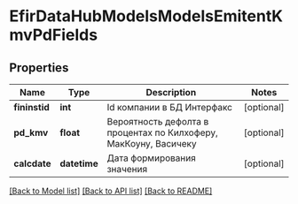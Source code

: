 # EfirDataHubModelsModelsEmitentKmvPdFields

## Properties
Name | Type | Description | Notes
------------ | ------------- | ------------- | -------------
**fininstid** | **int** | Id компании в БД Интерфакс | [optional] 
**pd_kmv** | **float** | Вероятность дефолта в процентах по Килхоферу, МакКоуну, Васичеку | [optional] 
**calcdate** | **datetime** | Дата формирования значения | [optional] 

[[Back to Model list]](../README.md#documentation-for-models) [[Back to API list]](../README.md#documentation-for-api-endpoints) [[Back to README]](../README.md)

